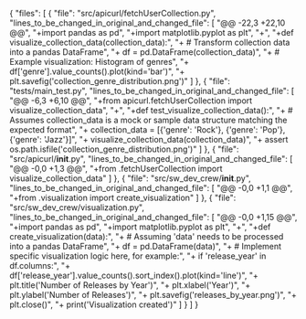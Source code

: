 {
  "files": [
    {
      "file": "src/apicurl/fetchUserCollection.py",
      "lines_to_be_changed_in_original_and_changed_file": [
        "@@ -22,3 +22,10 @@",
        "+import pandas as pd",
        "+import matplotlib.pyplot as plt",
        "+",
        "+def visualize_collection_data(collection_data):",
        "+    # Transform collection data into a pandas DataFrame",
        "+    df = pd.DataFrame(collection_data)",
        "+    # Example visualization: Histogram of genres",
        "+    df['genre'].value_counts().plot(kind='bar')",
        "+    plt.savefig('collection_genre_distribution.png')"
      ]
    },
    {
      "file": "tests/main_test.py",
      "lines_to_be_changed_in_original_and_changed_file": [
        "@@ -6,3 +6,10 @@",
        "+from apicurl.fetchUserCollection import visualize_collection_data",
        "+",
        "+def test_visualize_collection_data():",
        "+    # Assumes collection_data is a mock or sample data structure matching the expected format",
        "+    collection_data = [{'genre': 'Rock'}, {'genre': 'Pop'}, {'genre': 'Jazz'}]",
        "+    visualize_collection_data(collection_data)",
        "+    assert os.path.isfile('collection_genre_distribution.png')"
      ]
    },
    {
      "file": "src/apicurl/__init__.py",
      "lines_to_be_changed_in_original_and_changed_file": [
        "@@ -0,0 +1,3 @@",
        "+from .fetchUserCollection import visualize_collection_data"
      ]
    },
    {
      "file": "src/sw_dev_crew/__init__.py",
      "lines_to_be_changed_in_original_and_changed_file": [
        "@@ -0,0 +1,1 @@",
        "+from .visualization import create_visualization"
      ]
    },
    {
      "file": "src/sw_dev_crew/visualization.py",
      "lines_to_be_changed_in_original_and_changed_file": [
        "@@ -0,0 +1,15 @@",
        "+import pandas as pd",
        "+import matplotlib.pyplot as plt",
        "+",
        "+def create_visualization(data):",
        "+    # Assuming 'data' needs to be processed into a pandas DataFrame",
        "+    df = pd.DataFrame(data)",
        "+    # Implement specific visualization logic here, for example:",
        "+    if 'release_year' in df.columns:",
        "+        df['release_year'].value_counts().sort_index().plot(kind='line')",
        "+        plt.title('Number of Releases by Year')",
        "+        plt.xlabel('Year')",
        "+        plt.ylabel('Number of Releases')",
        "+        plt.savefig('releases_by_year.png')",
        "+        plt.close()",
        "+    print('Visualization created')"
      ]
    }
  ]
}